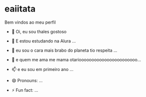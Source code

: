 # eaiitata
Bem vindos ao meu perfil





- 👋 Oi, eu sou thales gostoso

- 👀 E estou estudando na Alura ...
- 🌱 eu sou o cara mais brabo do planeta tio respeita ...
- 💞️ e quem me ama me mama otariooooooooooooooooooooooo...
- 📫 e eu sou em primeiro ano ...
- 😄 Pronouns: ...
- ⚡ Fun fact: ...

<!---
thalesLindo/thalesLindo is a ✨ special ✨ repository because its `README.md` (this file) appears on your GitHub profile.
You can click the Preview link to take a look at your changes.
--->




